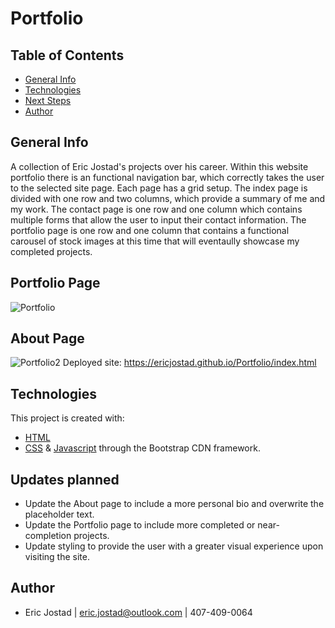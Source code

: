 # Portfolio

## Table of Contents
- [General Info](#general-info)
- [Technologies](#technologies)
- [Next Steps](#next-Steps)
- [Author](#author)

## General Info
A collection of Eric Jostad's projects over his career. 
Within this website portfolio there is an functional navigation bar, which correctly takes the user to the selected site page. 
Each page has a grid setup. The index page is divided with one row and two columns, which provide a summary of me and my work. 
The contact page is one row and one column which contains multiple forms that allow the user to input their contact information. 
The portfolio page is one row and one column that contains a functional carousel of stock images at this time that will eventaully showcase my completed projects. 

## Portfolio Page
![Portfolio](https://user-images.githubusercontent.com/71619046/104115726-294fd780-52c7-11eb-9d05-b819fb6ede17.png)
## About Page
![Portfolio2](https://user-images.githubusercontent.com/71619046/104116189-3e2e6a00-52cb-11eb-8672-18de27cfb28c.png)
Deployed site: https://ericjostad.github.io/Portfolio/index.html

## Technologies
This project is created with:
- [HTML](https://html.com/)
- [CSS](https://www.w3.org/Style/CSS/Overview.en.html) & [Javascript](https://www.javascript.com/) 
through the Bootstrap CDN framework. 

## Updates planned
- Update the About page to include a more personal bio and overwrite the placeholder text.
- Update the Portfolio page to include more completed or near-completion projects. 
- Update styling to provide the user with a greater visual experience upon visiting the site.

## Author
- Eric Jostad | eric.jostad@outlook.com | 407-409-0064